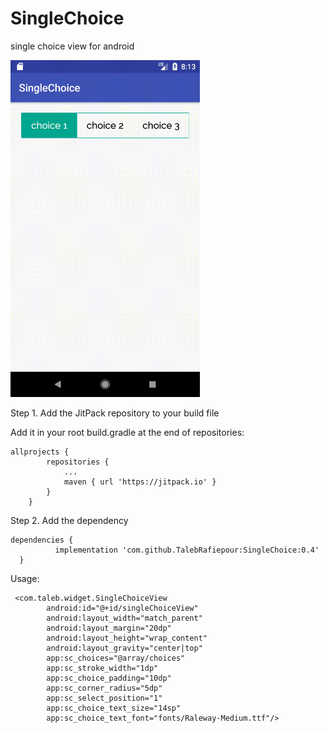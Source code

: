 # SingleChoice
single choice view for android

<img src="https://github.com/TalebRafiepour/SingleChoice/blob/master/SingleChoiceGif.gif" width="303"/>



Step 1. Add the JitPack repository to your build file

Add it in your root build.gradle at the end of repositories:
```
allprojects {
		repositories {
			...
			maven { url 'https://jitpack.io' }
		}
	}
   ``` 
  Step 2. Add the dependency
  ```
  dependencies {
	        implementation 'com.github.TalebRafiepour:SingleChoice:0.4'
	}
```
Usage: 
```
 <com.taleb.widget.SingleChoiceView
        android:id="@+id/singleChoiceView"
        android:layout_width="match_parent"
        android:layout_margin="20dp"
        android:layout_height="wrap_content"
        android:layout_gravity="center|top"
        app:sc_choices="@array/choices"
        app:sc_stroke_width="1dp"
        app:sc_choice_padding="10dp"
        app:sc_corner_radius="5dp"
        app:sc_select_position="1"
        app:sc_choice_text_size="14sp"
        app:sc_choice_text_font="fonts/Raleway-Medium.ttf"/>
